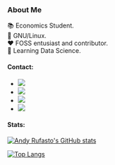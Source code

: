 ### About Me
:books: Economics Student. \
:penguin: GNU/Linux. \
:heart: FOSS entusiast and contributor. \
:seedling: Learning Data Science.

#### Contact:

- [![](https://img.shields.io/badge/Linkedin-andyrufasto-succes?style=social&logo=Linkedin)](https://www.linkedin.com/in/andyrufasto/)
- [![](https://img.shields.io/badge/mastodon-andyrufasto@mstdn.social-succes?style=social&logo=Mastodon)](https://mstdn.social/@andyrufasto)
- [![](https://img.shields.io/badge/Twitter-@andy_rufasto-succes?style=social&logo=Twitter)](https://www.twitter.com/andy_rufasto)
- [![](https://img.shields.io/badge/GPG-publickey-succes?style=social&logo=GNU-Privacy-Guard)](https://keyoxide.org/0A3D7C5B8C2499A8BEBCE72869D2E5C413569DA2)

#### Stats:

[![Andy Rufasto's GitHub stats](https://github-readme-stats.vercel.app/api?username=andyrufasto)](https://github.com/anuraghazra/github-readme-stats)

[![Top Langs](https://github-readme-stats.vercel.app/api/top-langs/?username=andyrufasto&hide=SCSS,html)](https://github.com/anuraghazra/github-readme-stats)



